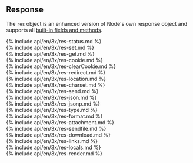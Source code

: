 <h2>Response</h2>

The `res` object is an enhanced version of Node's own response object
and supports all [built-in fields and methods](https://nodejs.org/api/http.html#http_class_http_serverresponse).

<section markdown="1">
  {% include api/en/3x/res-status.md %}
</section>

<section markdown="1">
  {% include api/en/3x/res-set.md %}
</section>

<section markdown="1">
  {% include api/en/3x/res-get.md %}
</section>

<section markdown="1">
  {% include api/en/3x/res-cookie.md %}
</section>

<section markdown="1">
  {% include api/en/3x/res-clearCookie.md %}
</section>

<section markdown="1">
  {% include api/en/3x/res-redirect.md %}
</section>

<section markdown="1">
  {% include api/en/3x/res-location.md %}
</section>

<section markdown="1">
  {% include api/en/3x/res-charset.md %}
</section>

<section markdown="1">
  {% include api/en/3x/res-send.md %}
</section>

<section markdown="1">
  {% include api/en/3x/res-json.md %}
</section>

<section markdown="1">
  {% include api/en/3x/res-jsonp.md %}
</section>

<section markdown="1">
  {% include api/en/3x/res-type.md %}
</section>

<section markdown="1">
  {% include api/en/3x/res-format.md %}
</section>

<section markdown="1">
  {% include api/en/3x/res-attachment.md %}
</section>

<section markdown="1">
  {% include api/en/3x/res-sendfile.md %}
</section>

<section markdown="1">
  {% include api/en/3x/res-download.md %}
</section>

<section markdown="1">
  {% include api/en/3x/res-links.md %}
</section>

<section markdown="1">
  {% include api/en/3x/res-locals.md %}
</section>

<section markdown="1">
  {% include api/en/3x/res-render.md %}
</section>
